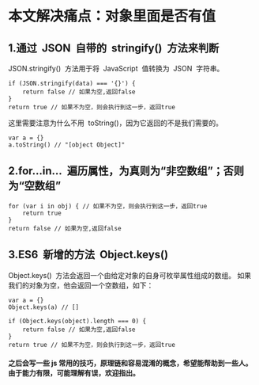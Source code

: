 # 本文解决痛点：对象里面是否有值

## 1.通过  JSON  自带的  stringify()  方法来判断

JSON.stringify()  方法用于将  JavaScript  值转换为  JSON  字符串。

```javascirpt
if (JSON.stringify(data) === '{}') {
    return false // 如果为空,返回false
}
return true // 如果不为空，则会执行到这一步，返回true
```

这里需要注意为什么不用  toString()，因为它返回的不是我们需要的。

```javascirpt
var a = {}
a.toString() // "[object Object]"
```

## 2.for...in...  遍历属性，为真则为“非空数组”；否则为“空数组”

```javascirpt
for (var i in obj) { // 如果不为空，则会执行到这一步，返回true
    return true
}
return false // 如果为空,返回false

```

## 3.ES6  新增的方法  Object.keys()

Object.keys()  方法会返回一个由给定对象的自身可枚举属性组成的数组。
如果我们的对象为空，他会返回一个空数组，如下：

```javascirpt
var a = {}
Object.keys(a) // []
```

```javascirpt
if (Object.keys(object).length === 0) {
    return false // 如果为空,返回false
}
return true // 如果不为空，则会执行到这一步，返回true

```

#### 之后会写一些 js 常用的技巧，原理链和容易混淆的概念，希望能帮助到一些人。由于能力有限，可能理解有误，欢迎指出。

